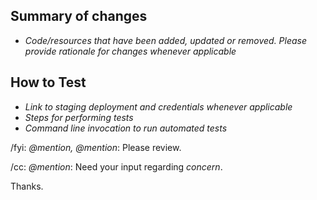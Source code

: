 ## Summary of changes

- _Code/resources that have been added, updated or removed. Please provide rationale for changes whenever applicable_

## How to Test

- _Link to staging deployment and credentials whenever applicable_
- _Steps for performing tests_
- _Command line invocation to run automated tests_

/fyi: _@mention, @mention_: Please review.

/cc: _@mention_: Need your input regarding _concern_.

Thanks.
